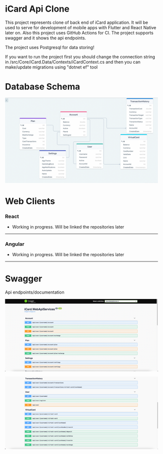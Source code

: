 # iCard Api Clone
This project represents clone of back end of iCard application. It will be used to serve for development of mobile apps with Flutter and React Native later on.
Also this project uses GitHub Actions for CI. The project supports swagger and it shows the api endpoints.

The project uses Postgresql for data storing!

If you want to run the project first you should change the connection string in /src/Core/iCard.Data/Contexts/iCardContext.cs and then you can make/update migrations
using "dotnet ef" tool
 



# Database Schema

![iCardClone Database Schema Diagram](./docs/iCardCloneDatabaseSchemaDiagram.png)




# Web Clients


### React
 
- Working in progress. Will be linked the repositories later
---

### Angular

-  Working in progress. Will be linked the repositories later

---

# Swagger 

Api endpoints/documentation

![Swagger1.png](./docs/Swagger1.png)

![Swagger2.png](./docs/Swagger2.png)


